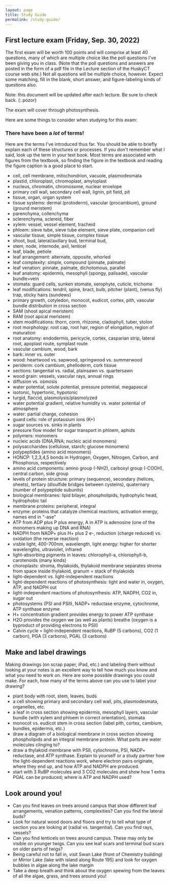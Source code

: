 ```yaml
---
layout: page
title: Study Guide
permalink: /study-guide/
---
```

## First lecture exam (Friday, Sep. 30, 2022)

The first exam will be worth 100 points and will comprise at least 40 questions, many of which are multiple choice like the poll questions I've been giving you in class. (Note that the poll questions and answers are posted in the form of a pdf file in the Lecture section of the HuskyCT course web site.) Not all questions will be multiple choice, however. Expect some matching, fill in the blank, short answer, and figure-labeling kinds of questions also.

Note: this document will be updated after each lecture. Be sure to check back.
{:.pozor}

The exam will cover through photosynthesis.

Here are some things to consider when studying for this exam:

### There have been a _lot_ of terms!

Here are the terms I've introduced thus far. You should be able to briefly explain each of these structures or processes. If you don't remember what I said, look up the term in your text book. Most terms are associated with figures from the textbook, so finding the figure in the textbook and reading the figure caption is a good place to start.

* cell, cell membrane, mitochondrion, vacuole, plasmodesmata
* plastid, chloroplast, chromoplast, amyloplast
* nucleus, chromatin, chromosome, nuclear envelope
* primary cell wall, secondary cell wall, lignin, pit field, pit
* tissue, organ, organ system
* tissue systems: dermal (protoderm), vascular (procambium), ground (ground meristem)
* parenchyma, collenchyma
* sclerenchyma, sclereid, fiber
* xylem: vessel, vessel element, tracheid
* phloem: sieve tube, sieve tube element, sieve plate, companion cell
* vascular tissue, simple tissue, complex tissue
* shoot, bud, lateral/axillary bud, terminal bud,
* stem, node, internode, axil, lenticel
* leaf, blade, petiole
* leaf arrangement: alternate, opposite, whorled
* leaf complexity: simple, compound (pinnate, palmate)
* leaf venation: pinnate, palmate, dichotomous, parallel
* leaf anatomy: epidermis, mesophyll (spongy, palisade), vascular bundle=vein
* stomata: guard cells, sunken stomate, xerophyte, cuticle, trichome
* leaf modifications: tendril, spine, bract, bulb, pitcher (plant), (venus fly) trap, sticky hairs (sundews)
* primary growth, cotyledon, monocot, eudicot, cortex, pith, vascular bundle distribution in cross section
* SAM (shoot apical meristem)
* RAM (root apical meristem)
* stem modifications: thorn, corm, rhizome, cladophyll, tuber, stolon
* root morphology: root cap, root hair, region of elongation, region of maturation
* root anatomy: endodermis, pericycle, cortex, casparian strip, lateral root, apoplast route, symplast route
* vascular cambium, wood, bark
* bark: inner vs. outer
* wood: heartwood vs. sapwood, springwood vs. summerwood
* periderm: cork cambium, phelloderm, cork tissue
* sections: tangential vs. radial, plainsawn vs. quartersawn
* wood grain: vessels, vascular rays, annual rings
* diffusion vs. osmosis
* water potential, solute potential, pressure potential, megapascal
* isotonic, hypertonic, hypotonic
* turgid, flaccid, plasmolysis/plasmolyzed
* water potential gradient, relative humidity vs. water potential of atmosphere
* water: partial charge, cohesion
* guard cells: role of potassium ions (K+)
* sugar sources vs. sinks in plants
* pressure flow model for sugar transport in phloem, aphids
* polymers: monomers
* nucleic acids (DNA,RNA; nucleic acid monomers)
* polysaccharides (cellulose, starch; glucose monomers)
* polypeptides (amino acid monomers)
* HONCP: 1,2,3,4,5 bonds in Hydrogen, Oxygen, Nitrogen, Carbon, and Phosphorus, respectively
* amino acid components: amino group (-NH2), carboxyl group (-COOH), central carbon, side group
* levels of protein structure: primary (sequence), secondary (helices, sheets), tertiary (disulfide bridges between cysteins), quaternary (number of polypeptide subunits)
* biological membranes: lipid bilayer, phospholipids, hydrophylic head, hydrophobic tail
* membrane proteins: peripheral, integral
* enzyme: proteins that catalyze chemical reactions, activation energy, names end in "-ase"
* ATP from ADP plus P plus energy, A in ATP is adenosine (one of the monomers making up DNA and RNA)
* NADPH from NADP+ plus H+ plus 2 e-, reduction (charge reduced) vs. oxidation (the reverse reaction)
* visble light, 400-700nm, wavelength, light energy: higher for shorter wavelengths, ultraviolet, infrared
* light-absorbing pigments in leaves: chlorophyll-a, chlorophyll-b, carotenoids (many kinds)
* choroplasts: stroma, thylakoids, thylakoid membrane separates stroma from space inside thylakoid, granum = stack of thylakoids
* light-dependent vs. light-independent reactions
* light-dependent reactions of photosynthesis: light and water in, oxygen, ATP, and NADPH out
* light-independent reactions of photosynthesis: ATP, NADPH, CO2 in, sugar out
* photosystems (PSI and PSII), NADP+ reductase enzyme, cytochrome, ATP synthase enzyme
* H+ concentration gradient provides energy to power ATP synthase
* H2O provides the oxygen we (as well as plants) breathe (oxygen is a byproduct of providing electrons to PSII)
* Calvin cycle = light-independent reactions, RuBP (5 carbons), CO2 (1 carbon), PGA (3 carbons), PGAL (3 carbons)

## Make and label drawings

Making drawings (on scrap paper, iPad, etc.) and labeling them without looking at your notes is an excellent way to tell how much you know and what you need to work on. Here are some possible drawings you could make. For each, how many of the terms above can you use to label your drawing?

* plant body with root, stem, leaves, buds
* a cell showing primary and secondary cell wall, pits, plasmodesmata, organelles, etc.
* a leaf in cross section showing epidermis, mesophyll layers, vascular bundle (with xylem and phloem in correct orientation), stomata
* monocot vs. eudicot stem in cross section (label pith, cortex, cambium, bundles, epidermis, etc.)
* draw a diagram of a biological membrane in cross section showing phospholipids and an integral membrane protein. What parts are water molecules clinging to?
* draw a thylakoid membrane with PSII, cytochrome, PSI, NADP+ reductase, and ATP synthase. Explain to yourself or a study partner how the light-dependent reactions work, where electron pairs originate, where they end up, and how ATP and NADPH are produced.
* start with 3 RuBP molecules and 3 CO2 molecules and show how 1 extra PGAL can be produced; where is ATP and NADPH used?

## Look around you!

* Can you find leaves on trees around campus that show different leaf arrangements, venation patterns, complexities? Can you find the lateral buds?
* Look for natural wood doors and floors and try to tell what type of section you are looking at (radial vs. tangential). Can you find rays, vessels?
* Can you find lenticels on trees around campus. These may only be visible on younger twigs. Can you see leaf scars and terminal bud scars on older parts of twigs?
* Being careful not to fall in, visit Swan Lake (front of Chemistry building) or Mirror Lake (lake with island along Route 195) and look for oxygen bubbles in algae along the lake margin
* Take a deep breath and think about the oxygen spewing from the leaves of all the algae, grass, and trees around you!
